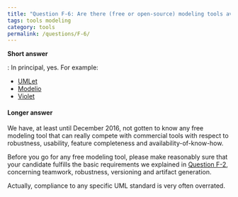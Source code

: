 ```yaml
---
title: "Question F-6: Are there (free or open-source) modeling tools available?"
tags: tools modeling
category: tools
permalink: /questions/F-6/
---
```


**Short answer**

: In principal, yes. For example:
  * [UMLet](http://www.umlet.com/)
  * [Modelio](https://www.modelio.org/)
  * [Violet](http://alexdp.free.fr/violetumleditor/page.php)


#### Longer answer

We have, at least until December 2016, not gotten to know any free modeling tool that can really compete with commercial tools with respect to robustness, usability, feature completeness and availability-of-know-how.

Before you go for any free modeling tool, please make reasonably sure that your candidate fulfills the basic requirements we explained in [Question F-2](/questions/F-2), concerning teamwork, robustness, versioning and artifact generation.

Actually, compliance to any specific UML standard is very often overrated.
